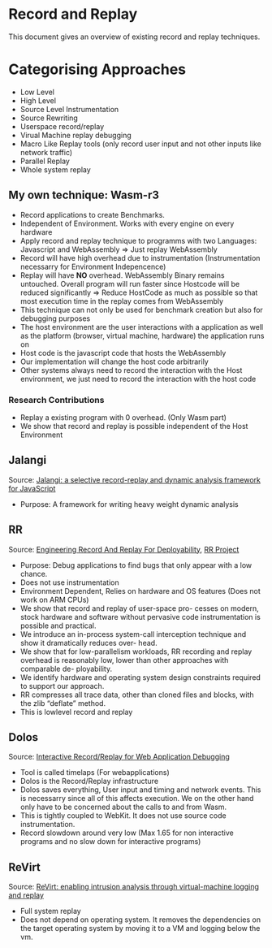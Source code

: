 # Record and Replay

This document gives an overview of existing record and replay techniques.

# Categorising Approaches
- Low Level
- High Level
- Source Level Instrumentation
- Source Rewriting
- Userspace record/replay
- Virual Machine replay debugging
- Macro Like Replay tools (only record user input and not other inputs like network traffic)
- Parallel Replay
- Whole system replay

## My own technique: Wasm-r3
* Record applications to create Benchmarks.
* Independent of Environment. Works with every engine on every hardware
* Apply record and replay technique to programms with two Languages: Javascript and WebAssembly => Just replay WebAssembly
* Record will have high overhead due to instrumentation (Instrumentation necessarry for Environment Indepencence)
* Replay will have **NO** overhead. WebAssembly Binary remains untouched. Overall program will run faster since Hostcode will be reduced significantly
=> Reduce HostCode as much as possible so that most execution time in the replay comes from WebAssembly
* This technique can not only be used for benchmark creation but also for debugging purposes
* The host environment are the user interactions with a application as well as the platform (browser, virtual machine, hardware) the application runs on
* Host code is the javascript code that hosts the WebAssembly
* Our implementation will change the host code arbitrarily
* Other systems always need to record the interaction with the Host environment, we just need to record the interaction with the host code

### Research Contributions
* Replay a existing program with 0 overhead. (Only Wasm part)
* We show that record and replay is possible independent of the Host Environment


## Jalangi
Source: [Jalangi: a selective record-replay and dynamic analysis framework for JavaScript](https://dl.acm.org/doi/abs/10.1145/2491411.2491447)

* Purpose: A framework for writing heavy weight dynamic analysis

## RR
Source: [Engineering Record And Replay For Deployability](https://www.usenix.org/conference/atc17/technical-sessions/presentation/ocallahan), [RR Project](https://rr-project.org)

* Purpose: Debug applications to find bugs that only appear with a low chance.
* Does not use instrumentation
* Environment Dependent, Relies on hardware and OS features (Does not work on ARM CPUs)
* We show that record and replay of user-space pro- cesses on modern, stock hardware and software without pervasive code instrumentation is possible and practical.
* We introduce an in-process system-call interception technique and show it dramatically reduces over- head.
* We show that for low-parallelism workloads, RR recording and replay overhead is reasonably low, lower than other approaches with comparable de- ployability.
* We identify hardware and operating system design constraints required to support our approach.
* RR compresses all trace data, other than cloned files and blocks, with the zlib “deflate” method.
* This is lowlevel record and replay

## Dolos
Source: [Interactive Record/Replay for Web Application Debugging](https://dl.acm.org/doi/10.1145/2501988.2502050)

* Tool is called timelaps (For webapplications)
* Dolos is the Record/Replay infrastructure
* Dolos saves everything, User input and timing and network events. This is necessarry since all of this affects execution. We on the other hand only have to be concerned about the calls to and from Wasm.
* This is tightly coupled to WebKit. It does not use source code instrumentation.
* Record slowdown around very low (Max 1.65 for non interactive programs and no slow down for interactive programs)

## ReVirt
Source: [ReVirt: enabling intrusion analysis through virtual-machine logging and replay](https://dl.acm.org/doi/abs/10.1145/844128.844148)

* Full system replay
* Does not depend on operating system. It removes the dependencies on the target operating system by moving it to a VM and logging below the vm.